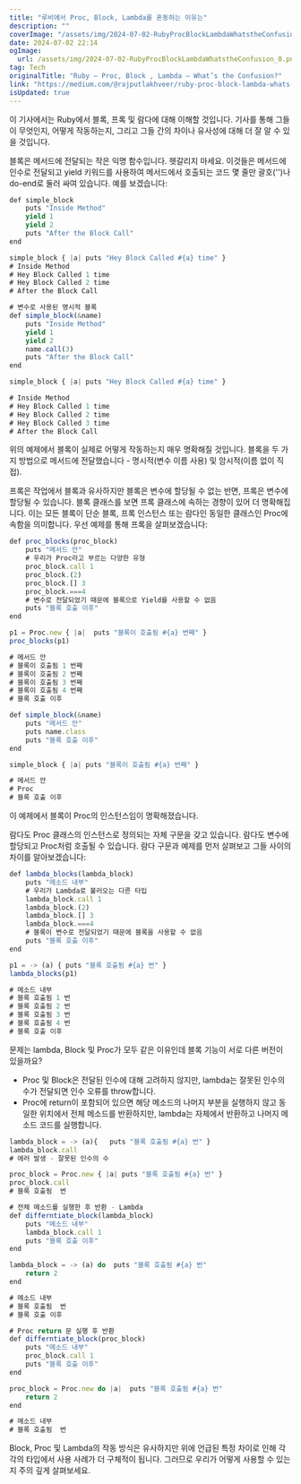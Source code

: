 ```yaml
---
title: "루비에서 Proc, Block, Lambda를 혼동하는 이유는"
description: ""
coverImage: "/assets/img/2024-07-02-RubyProcBlockLambdaWhatstheConfusion_0.png"
date: 2024-07-02 22:14
ogImage:
  url: /assets/img/2024-07-02-RubyProcBlockLambdaWhatstheConfusion_0.png
tag: Tech
originalTitle: "Ruby — Proc, Block , Lambda — What’s the Confusion?"
link: "https://medium.com/@rajputlakhveer/ruby-proc-block-lambda-whats-the-confusion-8d624f67a37a"
isUpdated: true
---
```


이 기사에서는 Ruby에서 블록, 프록 및 람다에 대해 이해할 것입니다. 기사를 통해 그들이 무엇인지, 어떻게 작동하는지, 그리고 그들 간의 차이나 유사성에 대해 더 잘 알 수 있을 것입니다.

블록은 메서드에 전달되는 작은 익명 함수입니다. 헷갈리지 마세요. 이것들은 메서드에 인수로 전달되고 yield 키워드를 사용하여 메서드에서 호출되는 코드 몇 줄만 괄호('')나 do-end로 둘러 싸여 있습니다. 예를 보겠습니다:

```js
def simple_block
    puts "Inside Method"
    yield 1
    yield 2
    puts "After the Block Call"
end

simple_block { |a| puts "Hey Block Called #{a} time" }
# Inside Method
# Hey Block Called 1 time
# Hey Block Called 2 time
# After the Block Call

# 변수로 사용된 명시적 블록
def simple_block(&name)
    puts "Inside Method"
    yield 1
    yield 2
    name.call(3)
    puts "After the Block Call"
end

simple_block { |a| puts "Hey Block Called #{a} time" }

# Inside Method
# Hey Block Called 1 time
# Hey Block Called 2 time
# Hey Block Called 3 time
# After the Block Call
```

위의 예제에서 블록이 실제로 어떻게 작동하는지 매우 명확해질 것입니다. 블록을 두 가지 방법으로 메서드에 전달했습니다 - 명시적(변수 이름 사용) 및 암시적(이름 없이 직접).

<!-- seedividend - 사각형 -->

<ins class="adsbygoogle"
     style="display:block"
     data-ad-client="ca-pub-4877378276818686"
     data-ad-slot="1898504329"
     data-ad-format="auto"
     data-full-width-responsive="true"></ins>

<script>
     (adsbygoogle = window.adsbygoogle || []).push({});
</script>

프록은 작업에서 블록과 유사하지만 블록은 변수에 할당될 수 없는 반면, 프록은 변수에 할당될 수 있습니다. 블록 클래스를 보면 프록 클래스에 속하는 경향이 있어 더 명확해집니다. 이는 모든 블록이 단순 블록, 프록 인스턴스 또는 람다인 동일한 클래스인 Proc에 속함을 의미합니다. 우선 예제를 통해 프록을 살펴보겠습니다:

```js
def proc_blocks(proc_block)
    puts "메서드 안"
    # 우리가 Proc라고 부르는 다양한 유형
    proc_block.call 1
    proc_block.(2)
    proc_block.[] 3
    proc_block.===4
    # 변수로 전달되었기 때문에 블록으로 Yield를 사용할 수 없음
    puts "블록 호출 이후"
end

p1 = Proc.new { |a|  puts "블록이 호출됨 #{a} 번째" }
proc_blocks(p1)

# 메서드 안
# 블록이 호출됨 1 번째
# 블록이 호출됨 2 번째
# 블록이 호출됨 3 번째
# 블록이 호출됨 4 번째
# 블록 호출 이후

def simple_block(&name)
    puts "메서드 안"
    puts name.class
    puts "블록 호출 이후"
end

simple_block { |a| puts "블록이 호출됨 #{a} 번째" }

# 메서드 안
# Proc
# 블록 호출 이후
```

이 예제에서 블록이 Proc의 인스턴스임이 명확해졌습니다.

람다도 Proc 클래스의 인스턴스로 정의되는 자체 구문을 갖고 있습니다. 람다도 변수에 할당되고 Proc처럼 호출될 수 있습니다. 람다 구문과 예제를 먼저 살펴보고 그들 사이의 차이를 알아보겠습니다:

<!-- seedividend - 사각형 -->

<ins class="adsbygoogle"
     style="display:block"
     data-ad-client="ca-pub-4877378276818686"
     data-ad-slot="1898504329"
     data-ad-format="auto"
     data-full-width-responsive="true"></ins>

<script>
     (adsbygoogle = window.adsbygoogle || []).push({});
</script>

```js
def lambda_blocks(lambda_block)
    puts "메소드 내부"
    # 우리가 Lambda로 불러오는 다른 타입
    lambda_block.call 1
    lambda_block.(2)
    lambda_block.[] 3
    lambda_block.===4
    # 블록이 변수로 전달되었기 때문에 블록을 사용할 수 없음
    puts "블록 호출 이후"
end

p1 = -> (a) { puts "블록 호출됨 #{a} 번" }
lambda_blocks(p1)

# 메소드 내부
# 블록 호출됨 1 번
# 블록 호출됨 2 번
# 블록 호출됨 3 번
# 블록 호출됨 4 번
# 블록 호출 이후
```

문제는 lambda, Block 및 Proc가 모두 같은 이유인데 블록 기능이 서로 다른 버전이 있을까요?

- Proc 및 Block은 전달된 인수에 대해 고려하지 않지만, lambda는 잘못된 인수의 수가 전달되면 인수 오류를 throw합니다.
- Proc에 return이 포함되어 있으면 해당 메소드의 나머지 부분을 실행하지 않고 동일한 위치에서 전체 메소드를 반환하지만, lambda는 자체에서 반환하고 나머지 메소드 코드를 실행합니다.

```js
lambda_block = -> (a){   puts "블록 호출됨 #{a} 번" }
lambda_block.call
# 에러 발생 - 잘못된 인수의 수

proc_block = Proc.new { |a| puts "블록 호출됨 #{a} 번" }
proc_block.call
# 블록 호출됨  번

# 전체 메소드를 실행한 후 반환 - Lambda
def differntiate_block(lambda_block)
    puts "메소드 내부"
    lambda_block.call 1
    puts "블록 호출 이후"
end

lambda_block = -> (a) do  puts "블록 호출됨 #{a} 번"
    return 2
end

# 메소드 내부
# 블록 호출됨  번
# 블록 호출 이후

# Proc return 문 실행 후 반환
def differntiate_block(proc_block)
    puts "메소드 내부"
    proc_block.call 1
    puts "블록 호출 이후"
end

proc_block = Proc.new do |a|  puts "블록 호출됨 #{a} 번"
    return 2
end

# 메소드 내부
# 블록 호출됨  번
```

<!-- seedividend - 사각형 -->

<ins class="adsbygoogle"
     style="display:block"
     data-ad-client="ca-pub-4877378276818686"
     data-ad-slot="1898504329"
     data-ad-format="auto"
     data-full-width-responsive="true"></ins>

<script>
     (adsbygoogle = window.adsbygoogle || []).push({});
</script>

Block, Proc 및 Lambda의 작동 방식은 유사하지만 위에 언급된 특정 차이로 인해 각각의 타입에서 사용 사례가 더 구체적이 됩니다. 그러므로 우리가 어떻게 사용할 수 있는지 주의 깊게 살펴보세요.
